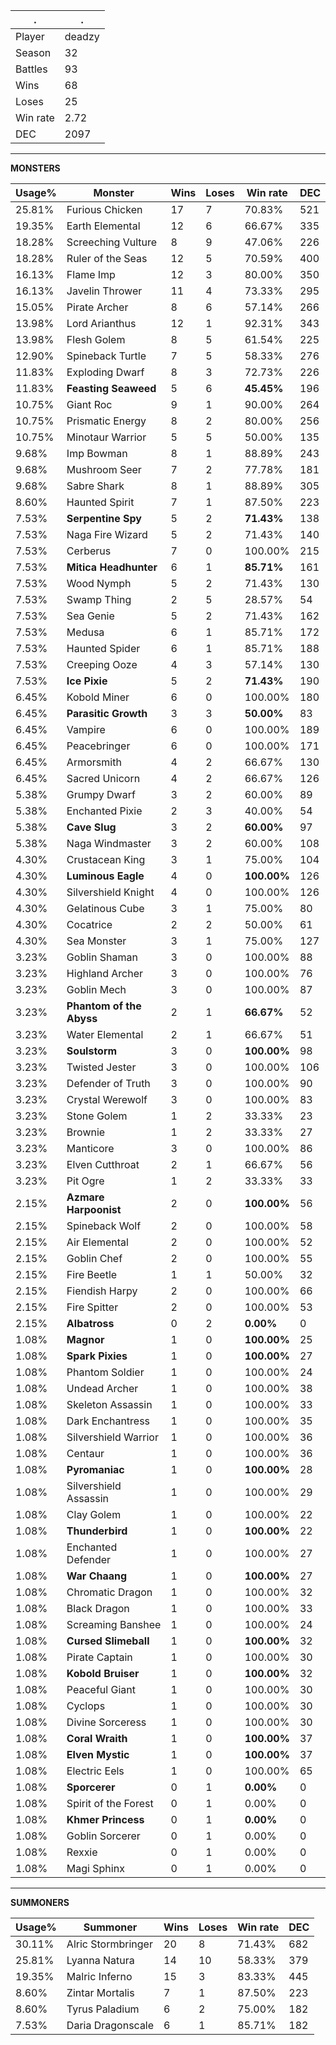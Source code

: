 .|.
|-|-
Player|deadzy
Season|32
Battles|93
Wins|68
Loses|25
Win rate|2.72
DEC|2097

---
**MONSTERS**

Usage%|Monster|Wins|Loses|Win rate|DEC|
-|-|-|-|-|-|
25.81%|Furious Chicken|17|7|70.83%|521|
19.35%|Earth Elemental|12|6|66.67%|335|
18.28%|Screeching Vulture|8|9|47.06%|226|
18.28%|Ruler of the Seas|12|5|70.59%|400|
16.13%|Flame Imp|12|3|80.00%|350|
16.13%|Javelin Thrower|11|4|73.33%|295|
15.05%|Pirate Archer|8|6|57.14%|266|
13.98%|Lord Arianthus|12|1|92.31%|343|
13.98%|Flesh Golem|8|5|61.54%|225|
12.90%|Spineback Turtle|7|5|58.33%|276|
11.83%|Exploding Dwarf|8|3|72.73%|226|
11.83%|**Feasting Seaweed**|5|6|**45.45%**|196|
10.75%|Giant Roc|9|1|90.00%|264|
10.75%|Prismatic Energy|8|2|80.00%|256|
10.75%|Minotaur Warrior|5|5|50.00%|135|
9.68%|Imp Bowman|8|1|88.89%|243|
9.68%|Mushroom Seer|7|2|77.78%|181|
9.68%|Sabre Shark|8|1|88.89%|305|
8.60%|Haunted Spirit|7|1|87.50%|223|
7.53%|**Serpentine Spy**|5|2|**71.43%**|138|
7.53%|Naga Fire Wizard|5|2|71.43%|140|
7.53%|Cerberus|7|0|100.00%|215|
7.53%|**Mitica Headhunter**|6|1|**85.71%**|161|
7.53%|Wood Nymph|5|2|71.43%|130|
7.53%|Swamp Thing|2|5|28.57%|54|
7.53%|Sea Genie|5|2|71.43%|162|
7.53%|Medusa|6|1|85.71%|172|
7.53%|Haunted Spider|6|1|85.71%|188|
7.53%|Creeping Ooze|4|3|57.14%|130|
7.53%|**Ice Pixie**|5|2|**71.43%**|190|
6.45%|Kobold Miner|6|0|100.00%|180|
6.45%|**Parasitic Growth**|3|3|**50.00%**|83|
6.45%|Vampire|6|0|100.00%|189|
6.45%|Peacebringer|6|0|100.00%|171|
6.45%|Armorsmith|4|2|66.67%|130|
6.45%|Sacred Unicorn|4|2|66.67%|126|
5.38%|Grumpy Dwarf|3|2|60.00%|89|
5.38%|Enchanted Pixie|2|3|40.00%|54|
5.38%|**Cave Slug**|3|2|**60.00%**|97|
5.38%|Naga Windmaster|3|2|60.00%|108|
4.30%|Crustacean King|3|1|75.00%|104|
4.30%|**Luminous Eagle**|4|0|**100.00%**|126|
4.30%|Silvershield Knight|4|0|100.00%|126|
4.30%|Gelatinous Cube|3|1|75.00%|80|
4.30%|Cocatrice|2|2|50.00%|61|
4.30%|Sea Monster|3|1|75.00%|127|
3.23%|Goblin Shaman|3|0|100.00%|88|
3.23%|Highland Archer|3|0|100.00%|76|
3.23%|Goblin Mech|3|0|100.00%|87|
3.23%|**Phantom of the Abyss**|2|1|**66.67%**|52|
3.23%|Water Elemental|2|1|66.67%|51|
3.23%|**Soulstorm**|3|0|**100.00%**|98|
3.23%|Twisted Jester|3|0|100.00%|106|
3.23%|Defender of Truth|3|0|100.00%|90|
3.23%|Crystal Werewolf|3|0|100.00%|83|
3.23%|Stone Golem|1|2|33.33%|23|
3.23%|Brownie|1|2|33.33%|27|
3.23%|Manticore|3|0|100.00%|86|
3.23%|Elven Cutthroat|2|1|66.67%|56|
3.23%|Pit Ogre|1|2|33.33%|33|
2.15%|**Azmare Harpoonist**|2|0|**100.00%**|56|
2.15%|Spineback Wolf|2|0|100.00%|58|
2.15%|Air Elemental|2|0|100.00%|52|
2.15%|Goblin Chef|2|0|100.00%|55|
2.15%|Fire Beetle|1|1|50.00%|32|
2.15%|Fiendish Harpy|2|0|100.00%|66|
2.15%|Fire Spitter|2|0|100.00%|53|
2.15%|**Albatross**|0|2|**0.00%**|0|
1.08%|**Magnor**|1|0|**100.00%**|25|
1.08%|**Spark Pixies**|1|0|**100.00%**|27|
1.08%|Phantom Soldier|1|0|100.00%|24|
1.08%|Undead Archer|1|0|100.00%|38|
1.08%|Skeleton Assassin|1|0|100.00%|33|
1.08%|Dark Enchantress|1|0|100.00%|35|
1.08%|Silvershield Warrior|1|0|100.00%|36|
1.08%|Centaur|1|0|100.00%|36|
1.08%|**Pyromaniac**|1|0|**100.00%**|28|
1.08%|Silvershield Assassin|1|0|100.00%|29|
1.08%|Clay Golem|1|0|100.00%|22|
1.08%|**Thunderbird**|1|0|**100.00%**|22|
1.08%|Enchanted Defender|1|0|100.00%|27|
1.08%|**War Chaang**|1|0|**100.00%**|27|
1.08%|Chromatic Dragon|1|0|100.00%|32|
1.08%|Black Dragon|1|0|100.00%|33|
1.08%|Screaming Banshee|1|0|100.00%|24|
1.08%|**Cursed Slimeball**|1|0|**100.00%**|32|
1.08%|Pirate Captain|1|0|100.00%|30|
1.08%|**Kobold Bruiser**|1|0|**100.00%**|32|
1.08%|Peaceful Giant|1|0|100.00%|30|
1.08%|Cyclops|1|0|100.00%|30|
1.08%|Divine Sorceress|1|0|100.00%|30|
1.08%|**Coral Wraith**|1|0|**100.00%**|37|
1.08%|**Elven Mystic**|1|0|**100.00%**|37|
1.08%|Electric Eels|1|0|100.00%|65|
1.08%|**Sporcerer**|0|1|**0.00%**|0|
1.08%|Spirit of the Forest|0|1|0.00%|0|
1.08%|**Khmer Princess**|0|1|**0.00%**|0|
1.08%|Goblin Sorcerer|0|1|0.00%|0|
1.08%|Rexxie|0|1|0.00%|0|
1.08%|Magi Sphinx|0|1|0.00%|0|

---
**SUMMONERS**

Usage%|Summoner|Wins|Loses|Win rate|DEC|
-|-|-|-|-|-|
30.11%|Alric Stormbringer|20|8|71.43%|682|
25.81%|Lyanna Natura|14|10|58.33%|379|
19.35%|Malric Inferno|15|3|83.33%|445|
8.60%|Zintar Mortalis|7|1|87.50%|223|
8.60%|Tyrus Paladium|6|2|75.00%|182|
7.53%|Daria Dragonscale|6|1|85.71%|182|
